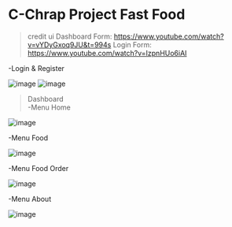 # C-Chrap Project Fast Food

>credit ui
Dashboard Form: https://www.youtube.com/watch?v=vYDyGxoq9JU&t=994s
Login Form: https://www.youtube.com/watch?v=IzpnHUo6iAI

-Login & Register

![image](https://user-images.githubusercontent.com/106058972/170699189-229ed09a-2531-4a85-875e-ff437e8d1789.png)
![image](https://user-images.githubusercontent.com/106058972/170700312-aced47f1-48a7-4e27-88a3-14f98e893f99.png)

>Dashboard  
-Menu Home

![image](https://user-images.githubusercontent.com/106058972/170700467-cc715d2a-6738-471f-8800-2007b21766e7.png)

-Menu Food

![image](https://user-images.githubusercontent.com/106058972/170700498-d805a32d-eb21-48d5-87ce-ee262602ca35.png)

-Menu Food Order

![image](https://user-images.githubusercontent.com/106058972/170700519-ab8478dd-06a8-40c7-af6d-020b11862960.png)

-Menu About

![image](https://user-images.githubusercontent.com/106058972/170700553-4b170fb2-d721-48f4-9128-22ec201d64dc.png)
